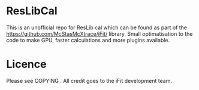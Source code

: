 ResLibCal
=========

This is an unofficial repo for ResLib cal which can be found as part of the https://github.com/McStasMcXtrace/iFit/ library.
Small optimatisation to the code to make GPU, faster calculations and more plugins available.

Licence
=======

Please see COPYING . All credit goes to the iFit development team.
